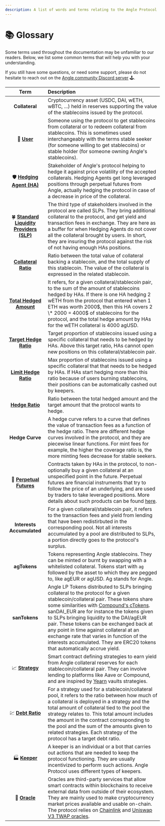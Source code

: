 ```yaml
---
description: A list of words and terms relating to the Angle Protocol
---
```


# 📚 Glossary

Some terms used throughout the documentation may be unfamiliar to our readers. Below, we list some common terms that will help you with your understanding.

If you still have some questions, or need some support, please do not hesitate to reach out on the [Angle community Discord server](https://discord.gg/67WSSZqBG6) 🕹️.

| Term | Description |
| :---: | :--- |
| **Collateral** | Cryptocurrency asset (USDC, DAI, wETH, wBTC, ...) held in reserves supporting the value of the stablecoins issued by the protocol. |
| 💱 [**User**](concepts/stable-seekers/) | Someone using the protocol to get stablecoins from collateral or to redeem collateral from stablecoins. This is sometimes used interchangeably with the terms stable seeker (for someone willing to get stablecoins) or stable holder (for someone owning Angle's stablecoins). |
| 🛡️ [**Hedging Agent (HA)**](concepts/hedging-agents/) | Stakeholder of Angle's protocol helping to hedge it against price volatility of the accepted collaterals. Hedging Agents get long leveraged positions through perpetual futures from Angle, actually hedging the protocol in case of a decrease in price of the collateral. |
| 🍀 [**Standard Liquidity  Providers (SLP)**](concepts/standard-liquidity-providers/) | The third type of stakeholders involved in the protocol are called SLPs. They bring additional collateral to the protocol, and get yield and transaction fees in exchange. They are here as a buffer for when Hedging Agents do not cover all the collateral brought by users. In short, they are insuring the protocol against the risk of not having enough HAs positions. |
| [**Collateral Ratio**](https://docs.angle.money/concepts/collateral-ratio) | Ratio between the total value of collateral backing a stablecoin, and the total supply of this stablecoin. The value of the collateral is expressed in the related stablecoin. |
| [**Total Hedged Amount**](concepts/hedging-agents/#has-covered-amounts) | It refers, for a given collateral/stablecoin pair, to the sum of the amount of stablecoins hedged by HAs. If there is one HA hedging 2 wETH from the protocol that entered when 1 ETH was worth 2000$, then this HA covers 2 \* 2000 = 4000$ of stablecoins for the protocol, and the total hedge amount by HAs for the wETH collateral is 4000 agUSD. |
| [**Target Hedge Ratio**](concepts/hedging-agents/faq-ha.md#what-is-exactly-implied-by-hedging-ratio) | Target proportion of stablecoins issued using a specific collateral that needs to be hedged by HAs. Above this target ratio, HAs cannot open new positions on this collateral/stablecoin pair. |
| [**Limit Hedge Ratio**](concepts/hedging-agents/#has-covered-amounts) | Max proportion of stablecoins issued using a specific collateral that that needs to be hedged by HAs. If HAs start hedging more than this ratio because of users burning stablecoins, their positions can be automatically cashed out by keepers. |
| [**Hedge Ratio**](concepts/hedging-agents/faq-ha.md#what-is-exactly-implied-by-hedging-ratio) | Ratio between the total hedged amount and the target amount that the protocol wants to hedge. |
| **Hedge Curve** | A hedge curve refers to a curve that defines the value of transaction fees as a function of the hedge ratio. There are different hedge curves involved in the protocol, and they are piecewise linear functions. For mint fees for example, the higher the coverage ratio is, the more minting fees decrease for stable seekers. |
| 🔮 [**Perpetual Futures**](concepts/hedging-agents/#perpetual-futures) | Contracts taken by HAs in the protocol, to non-optionally buy a given collateral at an unspecified point in the future. Perpetual futures are financial instruments that try to follow the price of an underlying, and are used by traders to take leveraged positions. More details about such products can be found [here](https://academy.binance.com/en/articles/what-are-perpetual-futures-contracts). |
| **Interests Accumulated** | For a given collateral/stablecoin pair, it refers to the transaction fees and yield from lending that have been redistirbuted in the corresponding pool. Not all interests accumulated by a pool are distributed to SLPs, a portion directly goes to the protocol's surplus. |
| **agTokens** | Tokens representing Angle stablecoins. They can be minted or burnt by swapping with a whitelisted collateral. Tokens start with `ag` followed by the asset to which they are pegged to, like agEUR or agUSD. Ag stands for Angle. |
| **sanTokens** | Angle LP Tokens distributed to SLPs bringing collateral to the protocol for a given stablecoin/collateral pair. These tokens share some similarities with [Compound's cTokens](https://compound.finance/docs/ctokens). sanDAI\_EUR are for instance the tokens given to SLPs bringing liquidity to the DAI/agEUR pair. These tokens can be exchanged back at any point in time against collateral at an exchange rate that varies in function of the interests accumulated. They are ERC20 tokens that automatically accrue yield. |
| 📈  [**Strategy**](concepts/lending.md) | Smart contract defining strategies to earn yield from Angle collateral reserves for each stablecoin/collateral pair. They can involve lending to platforms like Aave or Compound, and are inspired by [Yearn](https://docs.yearn.finance/resources/defi-glossary#yvault) vaults strategies. |
| 💹  [**Debt Ratio**](concepts/lending.md#debt-ratio) | For a strategy used for a stablecoin/collateral pool, it refers to the ratio between how much of a collateral is deployed in a strategy and the total amount of collateral tied to the pool the strategy relates to. This total amount includes the amount in the contract corresponding to the pool and the sum of the amounts given to related strategies. Each strategy of the protocol has a target debt ratio. |
| 🏭  [**Keeper**](concepts/keepers.md) | A keeper is an individual or a bot that carries out actions that are needed to keep the protocol functioning. They are usually incentivized to perform such actions. Angle Protocol uses different types of keepers. |
| 🔱 [**Oracle**](concepts/oracles.md) | Oracles are third-party services that allow smart contracts within blockchains to receive external data from outside of their ecosystem. They are mainly used to make cryptocurrency market prices available and usable on-chain. The protocol relies on [Chainlink](https://chain.link) and [Uniswap V3 TWAP oracles](https://uniswap.org/blog/uniswap-v3/). |
